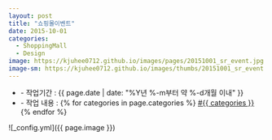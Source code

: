 ```yaml
---
layout: post
title: "쇼핑몰이벤트"
date: 2015-10-01
categories:
  - ShoppingMall
  - Design
image: https://kjuhee0712.github.io/images/pages/20151001_sr_event.jpg
image-sm: https://kjuhee0712.github.io/images/thumbs/20151001_sr_event.jpg
---
```


<ul class="inform">
	<li class="preview__date" itemprop="datePublished" datetime="{{ page.date | date_to_xmlschema }}">- 작업기간 : {{ page.date | date: "%Y년 %-m부터 약 %-d개월 이내" }}</li>
	<li class="preview__catetory" itemprop="catetory">- 작업 내용 :
		{% for categories in page.categories %}
           <a href="/category/{{ categories }}/">#{{ categories }}</a>     
      	{% endfor %}</li>
</ul>

![_config.yml]({{ page.image }})



